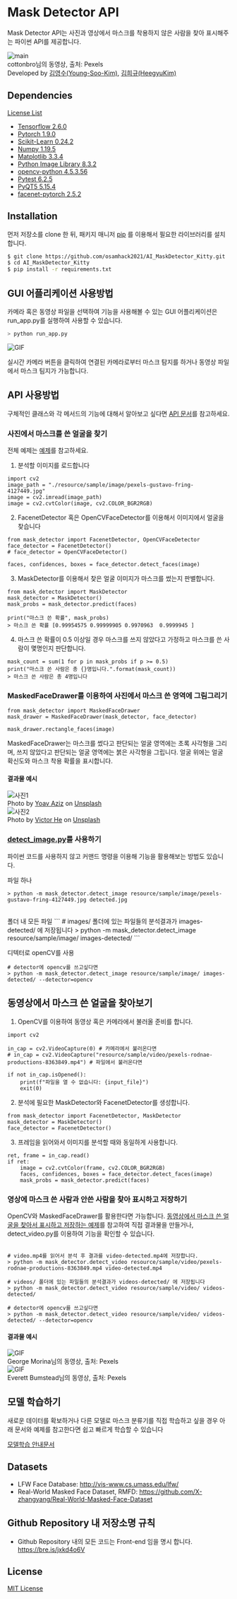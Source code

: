 # Mask Detector API
Mask Detector API는 사진과 영상에서 마스크를 착용하지 않은 사람을 찾아 표시해주는 파이썬 API를 제공합니다.<br/>

![main](./resource/readme/main.png)<br/>
cottonbro님의 동영상, 출처: Pexels<br/>
Developed by [김영수(Young-Soo-Kim)](https://github.com/Young-Soo-Kim), [김희규(HeegyuKim)](https://github.com/HeegyuKim)

## Dependencies
[License List](https://github.com/osamhack2021/AI_MaskDetector_Kitty/blob/master/DEPENDENCIES)
- [Tensorflow 2.6.0](https://github.com/tensorflow/tensorflow)
- [Pytorch 1.9.0](https://github.com/pytorch/pytorch)
- [Scikit-Learn 0.24.2](https://github.com/scikit-learn/scikit-learn)
- [Numpy 1.19.5](https://github.com/numpy/numpy)
- [Matplotlib 3.3.4](https://github.com/matplotlib/matplotlib)
- [Python Image Library 8.3.2 ](https://github.com/python-pillow/Pillow)
- [opencv-python 4.5.3.56](https://github.com/opencv/opencv-python)
- [Pytest  6.2.5](https://github.com/pytest-dev/pytest)
- [PyQT5 5.15.4](https://www.riverbankcomputing.com/software/pyqt/)
- [facenet-pytorch 2.5.2](https://github.com/timesler/facenet-pytorch)
## Installation
먼저 저장소를 clone 한 뒤, 패키지 매니저 [pip](https://pip.pypa.io/en/stable/) 를 이용해서 필요한 라이브러리를 설치합니다.

```bash
$ git clone https://github.com/osamhack2021/AI_MaskDetector_Kitty.git
$ cd AI_MaskDetector_Kitty
$ pip install -r requirements.txt
```

## GUI 어플리케이션 사용방법
카메라 혹은 동영상 파일을 선택하여 기능을 사용해볼 수 있는 GUI 어플리케이션은 run_app.py를 실행하여 사용할 수 있습니다.
```bash
> python run_app.py
```
![GIF](./resource/readme/readme_info_02.gif)<br/>

실시간 카메라 버튼을 클릭하여 연결된 카메라로부터 마스크 탐지를 하거나 동영상 파일에서 마스크 팀지가 가능합니다.

## API 사용방법
구체적인 클래스와 각 메서드의 기능에 대해서 알아보고 싶다면 [API 문서](./docs/API.md)를 참고하세요.<br/>
### 사진에서 마스크를 쓴 얼굴을 찾기
전체 예제는 [예제](examples/detect_image_masked_face.py)를 참고하세요.
1. 분석할 이미지를 로드합니다
```python3
import cv2
image_path = "./resource/sample/image/pexels-gustavo-fring-4127449.jpg"
image = cv2.imread(image_path)
image = cv2.cvtColor(image, cv2.COLOR_BGR2RGB)
```
2. FacenetDetector 혹은 OpenCVFaceDetector를 이용해서 이미지에서 얼굴을 찾습니다
```python3
from mask_detector import FacenetDetector, OpenCVFaceDetector
face_detector = FacenetDetector()
# face_detector = OpenCVFaceDetector()

faces, confidences, boxes = face_detector.detect_faces(image)
```
3. MaskDetector를 이용해서 찾은 얼굴 이미지가 마스크를 썼는지 판별합니다.
```python3
from mask_detector import MaskDetector
mask_detector = MaskDetector()
mask_probs = mask_detector.predict(faces)

print("마스크 쓴 확률", mask_probs) 
> 마스크 쓴 확률 [0.99954575 0.99999905 0.9970963  0.9999945 ]
```
4. 마스크 쓴 확률이 0.5 이상일 경우 마스크를 쓰지 않았다고 가정하고 마스크를 쓴 사람이 몇명인지 판단합니다.
```python3
mask_count = sum(1 for p in mask_probs if p >= 0.5)
print("마스크 쓴 사람은 총 {}명입니다.".format(mask_count))
> 마스크 쓴 사람은 총 4명입니다
```

### MaskedFaceDrawer를 이용하여 사진에서 마스크 쓴 영역에 그림그리기
```python3
from mask_detector import MaskedFaceDrawer
mask_drawer = MaskedFaceDrawer(mask_detector, face_detector)

mask_drawer.rectangle_faces(image)
```
MaskedFaceDrawer는 마스크를 썼다고 판단되는 얼굴 영역에는 초록 사각형을 그리며, 쓰지 않았다고 판단되는 얼굴 영역에는 붉은 사각형을 그립니다. 얼굴 위에는 얼굴 확신도와 마스크 착용 확률을 표시합니다.

#### 결과물 예시
![사진1](resource/readme/detected-yoav-aziz-T4ciXluAvIE-unsplash.jpg)<br/>
Photo by <a href="https://unsplash.com/@yoavaziz?utm_source=unsplash&utm_medium=referral&utm_content=creditCopyText">Yoav Aziz</a> on <a href="https://unsplash.com/@yoavaziz?utm_source=unsplash&utm_medium=referral&utm_content=creditCopyText">Unsplash</a><br/>
![사진2](resource/readme/detected-victor-he-UXdDfd9ma-E-unsplash.jpg)<br/>
Photo by <a href="https://unsplash.com/@victorhwn725?utm_source=unsplash&utm_medium=referral&utm_content=creditCopyText">Victor He</a> on <a href="https://unsplash.com/s/photos/mask?utm_source=unsplash&utm_medium=referral&utm_content=creditCopyText">Unsplash</a><br/>
  
### [detect_image.py](detect_image.py)를 사용하기
파이썬 코드를 사용하지 않고 커맨드 명령을 이용해 기능을 활용해보는 방법도 있습니다.

파일 하나 
```
> python -m mask_detector.detect_image resource/sample/image/pexels-gustavo-fring-4127449.jpg detected.jpg
```
<br/>
폴더 내 모든 파일
```
# images/ 폴더에 있는 파일들의 분석결과가 images-detected/ 에 저장됩니다
> python -m mask_detector.detect_image resource/sample/image/ images-detected/
```
<br>

디텍터로 openCV를 사용
```
# detector에 opencv를 쓰고싶다면
> python -m mask_detector.detect_image resource/sample/image/ images-detected/ --detector=opencv
```


## 동영상에서 마스크 쓴 얼굴을 찾아보기
1. OpenCV를 이용하여 동영상 혹은 카메라에서 불러올 준비를 합니다.
```python3
import cv2

in_cap = cv2.VideoCapture(0) # 카메라에서 불러온다면
# in_cap = cv2.VideoCapture("resource/sample/video/pexels-rodnae-productions-8363849.mp4") # 파일에서 불러온다면

if not in_cap.isOpened(): 
    print(f"파일을 열 수 없습니다: {input_file}")
    exit(0)
```
2. 분석에 필요한 MaskDetector와 FacenetDetector를 생성합니다.
```python3
from mask_detector import FacenetDetector, MaskDetector
mask_detector = MaskDetector()
face_detector = FacenetDetector()
```
3. 프레임을 읽어와서 이미지를 분석할 때와 동일하게 사용합니다.
```python3
ret, frame = in_cap.read()
if ret:
    image = cv2.cvtColor(frame, cv2.COLOR_BGR2RGB)
    faces, confidences, boxes = face_detector.detect_faces(image)
    mask_probs = mask_detector.predict(faces)
```

### 영상에 마스크 쓴 사람과 안쓴 사람을 찾아 표시하고 저장하기

OpenCV와 MaskedFaceDrawer를 활용한다면 가능합니다. [동영상에서 마스크 쓴 얼굴을 찾아서 표시하고 저장하는 예제](examples/detect_video_masked_face.py)를 참고하여 직접 결과물을 만들거나, detect_video.py를 이용하여 기능을 확인할 수 있습니다.<br/><br/>

```
# video.mp4를 읽어서 분석 후 결과를 video-detected.mp4에 저장합니다.
> python -m mask_detector.detect_video resource/sample/video/pexels-rodnae-productions-8363849.mp4 video-detected.mp4

# videos/ 폴더에 있는 파일들의 분석결과가 videos-detected/ 에 저장됩니다
> python -m mask_detector.detect_video resource/sample/video/ videos-detected/

# detector에 opencv를 쓰고싶다면
> python -m mask_detector.detect_video resource/sample/video/ videos-detected/ --detector=opencv
```
#### 결과물 예시
![GIF](./resource/readme/pexels-george.gif)<br/>
George Morina님의 동영상, 출처: Pexels<br/>
![GIF](./resource/readme/test6.gif)<br/>
Everett Bumstead님의 동영상, 출처: Pexels<br/>

## 모델 학습하기
새로운 데이터를 확보하거나 다른 모델로 마스크 분류기를 직접 학습하고 싶을 경우 아래 문서와 예제를 참고한다면 쉽고 빠르게 학습할 수 있습니다

[모델학습 안내문서](./docs/TRAINING.md)

## Datasets
- LFW Face Database: http://vis-www.cs.umass.edu/lfw/
- Real-World Masked Face Dataset, RMFD: https://github.com/X-zhangyang/Real-World-Masked-Face-Dataset

##  Github Repository 내 저장소명 규칙
- Github Repository 내의 모든 코드는 Front-end 임을 명시 합니다.<br/>
https://bre.is/jxkd4o6V
## License
[MIT License](./LICENSE.md)
